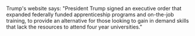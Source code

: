 Trump's website says: "President Trump signed an executive order that expanded federally funded apprenticeship programs and on-the-job training, to provide an alternative for those looking to gain in demand skills that lack the resources to attend four year universities."
